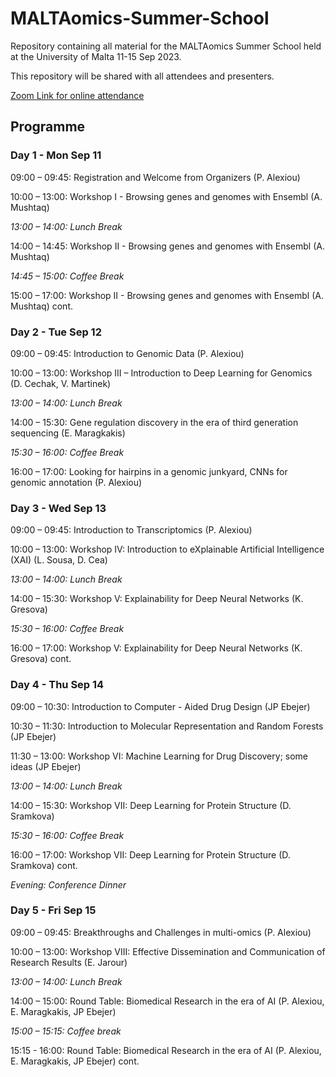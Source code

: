 # MALTAomics-Summer-School

Repository containing all material for the MALTAomics Summer School held at the University of Malta 11-15 Sep 2023.

This repository will be shared with all attendees and presenters.

[Zoom Link for online attendance](https://universityofmalta.zoom.us/j/95986469331?pwd=SWJmKzYxNWJDc0NTM2dGQlhGRzFoZz09)

## Programme
### Day 1 - Mon Sep 11
09:00 – 09:45:	Registration and Welcome from Organizers (P. Alexiou)

10:00 – 13:00:	Workshop I - Browsing genes and genomes with Ensembl (A. Mushtaq)

_13:00 – 14:00:	Lunch Break_

14:00 – 14:45:	Workshop II - Browsing genes and genomes with Ensembl (A. Mushtaq)

_14:45 – 15:00:	Coffee Break_

15:00 – 17:00: 	Workshop II - Browsing genes and genomes with Ensembl (A. Mushtaq) cont.

### Day 2 - Tue Sep 12
09:00 – 09:45:	Introduction to Genomic Data (P. Alexiou)

10:00 – 13:00:	Workshop III – Introduction to Deep Learning for Genomics (D. Cechak, V. Martinek)

_13:00 – 14:00:	Lunch Break_

14:00 – 15:30:	Gene regulation discovery in the era of third generation sequencing (E. Maragkakis)

_15:30 – 16:00:	Coffee Break_

16:00 – 17:00:	Looking for hairpins in a genomic junkyard, CNNs for genomic annotation (P. Alexiou)

### Day 3 - Wed Sep 13
09:00 – 09:45:	Introduction to Transcriptomics (P. Alexiou)

10:00 – 13:00:	Workshop IV: Introduction to eXplainable Artificial Intelligence (XAI) (L. Sousa, D. Cea)

_13:00 – 14:00:	Lunch Break_

14:00 – 15:30:	Workshop V: Explainability for Deep Neural Networks (K. Gresova)

_15:30 – 16:00:	Coffee Break_

16:00 – 17:00:	Workshop V: Explainability for Deep Neural Networks (K. Gresova) cont.

### Day 4 - Thu Sep 14
09:00 – 10:30:	Introduction to Computer - Aided Drug Design (JP Ebejer)

10:30 – 11:30:	Introduction to Molecular Representation and Random Forests (JP Ebejer)

11:30 – 13:00:	Workshop VI: Machine Learning for Drug Discovery; some ideas (JP Ebejer)

_13:00 – 14:00:	Lunch Break_

14:00 – 15:30:	Workshop VII: Deep Learning for Protein Structure (D. Sramkova)

_15:30 – 16:00:	Coffee Break_

16:00 – 17:00:	Workshop VII: Deep Learning for Protein Structure (D. Sramkova) cont. 

_Evening:	Conference Dinner_

### Day 5 - Fri Sep 15
09:00 – 09:45:	Breakthroughs and Challenges in multi-omics (P. Alexiou)

10:00 – 13:00:	Workshop VIII: Effective Dissemination and Communication of Research Results (E. Jarour)

_13:00 – 14:00:	Lunch Break_

14:00 – 15:00:	Round Table: Biomedical Research in the era of AI (P. Alexiou, E. Maragkakis, JP Ebejer)

_15:00 – 15:15:	Coffee break_

15:15 - 16:00:	Round Table: Biomedical Research in the era of AI (P. Alexiou, E. Maragkakis, JP Ebejer) cont. 

